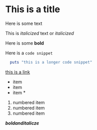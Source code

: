 # This is a title

Here is some text

This is _italicized_ text or *italicized*

Here is some **bold**

Here is a `code snippet`

```ruby
  puts "this is a longer code snippet"
```

[this is a link](http://google.com)

* item
* item
* item *


1. numbered item
2. numbered item
3. numbered item

***boldanditalicze***
